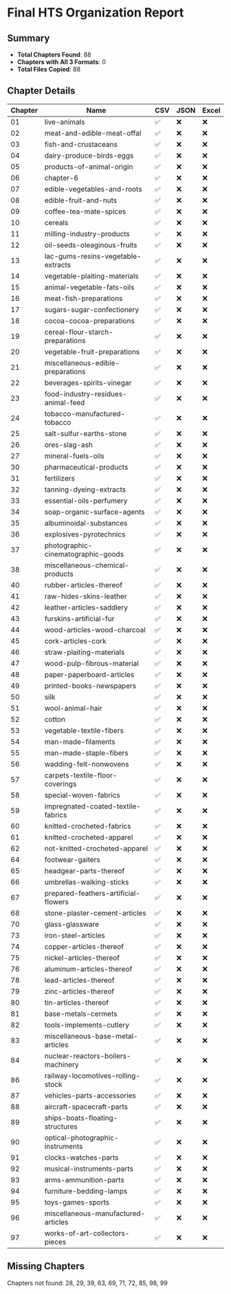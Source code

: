 # Final HTS Organization Report

## Summary

- **Total Chapters Found**: 88
- **Chapters with All 3 Formats**: 0
- **Total Files Copied**: 88

## Chapter Details

| Chapter | Name | CSV | JSON | Excel |
|---------|------|-----|------|-------|
| 01 | live-animals | ✅ | ❌ | ❌ |
| 02 | meat-and-edible-meat-offal | ✅ | ❌ | ❌ |
| 03 | fish-and-crustaceans | ✅ | ❌ | ❌ |
| 04 | dairy-produce-birds-eggs | ✅ | ❌ | ❌ |
| 05 | products-of-animal-origin | ✅ | ❌ | ❌ |
| 06 | chapter-6 | ✅ | ❌ | ❌ |
| 07 | edible-vegetables-and-roots | ✅ | ❌ | ❌ |
| 08 | edible-fruit-and-nuts | ✅ | ❌ | ❌ |
| 09 | coffee-tea-mate-spices | ✅ | ❌ | ❌ |
| 10 | cereals | ✅ | ❌ | ❌ |
| 11 | milling-industry-products | ✅ | ❌ | ❌ |
| 12 | oil-seeds-oleaginous-fruits | ✅ | ❌ | ❌ |
| 13 | lac-gums-resins-vegetable-extracts | ✅ | ❌ | ❌ |
| 14 | vegetable-plaiting-materials | ✅ | ❌ | ❌ |
| 15 | animal-vegetable-fats-oils | ✅ | ❌ | ❌ |
| 16 | meat-fish-preparations | ✅ | ❌ | ❌ |
| 17 | sugars-sugar-confectionery | ✅ | ❌ | ❌ |
| 18 | cocoa-cocoa-preparations | ✅ | ❌ | ❌ |
| 19 | cereal-flour-starch-preparations | ✅ | ❌ | ❌ |
| 20 | vegetable-fruit-preparations | ✅ | ❌ | ❌ |
| 21 | miscellaneous-edible-preparations | ✅ | ❌ | ❌ |
| 22 | beverages-spirits-vinegar | ✅ | ❌ | ❌ |
| 23 | food-industry-residues-animal-feed | ✅ | ❌ | ❌ |
| 24 | tobacco-manufactured-tobacco | ✅ | ❌ | ❌ |
| 25 | salt-sulfur-earths-stone | ✅ | ❌ | ❌ |
| 26 | ores-slag-ash | ✅ | ❌ | ❌ |
| 27 | mineral-fuels-oils | ✅ | ❌ | ❌ |
| 30 | pharmaceutical-products | ✅ | ❌ | ❌ |
| 31 | fertilizers | ✅ | ❌ | ❌ |
| 32 | tanning-dyeing-extracts | ✅ | ❌ | ❌ |
| 33 | essential-oils-perfumery | ✅ | ❌ | ❌ |
| 34 | soap-organic-surface-agents | ✅ | ❌ | ❌ |
| 35 | albuminoidal-substances | ✅ | ❌ | ❌ |
| 36 | explosives-pyrotechnics | ✅ | ❌ | ❌ |
| 37 | photographic-cinematographic-goods | ✅ | ❌ | ❌ |
| 38 | miscellaneous-chemical-products | ✅ | ❌ | ❌ |
| 40 | rubber-articles-thereof | ✅ | ❌ | ❌ |
| 41 | raw-hides-skins-leather | ✅ | ❌ | ❌ |
| 42 | leather-articles-saddlery | ✅ | ❌ | ❌ |
| 43 | furskins-artificial-fur | ✅ | ❌ | ❌ |
| 44 | wood-articles-wood-charcoal | ✅ | ❌ | ❌ |
| 45 | cork-articles-cork | ✅ | ❌ | ❌ |
| 46 | straw-plaiting-materials | ✅ | ❌ | ❌ |
| 47 | wood-pulp-fibrous-material | ✅ | ❌ | ❌ |
| 48 | paper-paperboard-articles | ✅ | ❌ | ❌ |
| 49 | printed-books-newspapers | ✅ | ❌ | ❌ |
| 50 | silk | ✅ | ❌ | ❌ |
| 51 | wool-animal-hair | ✅ | ❌ | ❌ |
| 52 | cotton | ✅ | ❌ | ❌ |
| 53 | vegetable-textile-fibers | ✅ | ❌ | ❌ |
| 54 | man-made-filaments | ✅ | ❌ | ❌ |
| 55 | man-made-staple-fibers | ✅ | ❌ | ❌ |
| 56 | wadding-felt-nonwovens | ✅ | ❌ | ❌ |
| 57 | carpets-textile-floor-coverings | ✅ | ❌ | ❌ |
| 58 | special-woven-fabrics | ✅ | ❌ | ❌ |
| 59 | impregnated-coated-textile-fabrics | ✅ | ❌ | ❌ |
| 60 | knitted-crocheted-fabrics | ✅ | ❌ | ❌ |
| 61 | knitted-crocheted-apparel | ✅ | ❌ | ❌ |
| 62 | not-knitted-crocheted-apparel | ✅ | ❌ | ❌ |
| 64 | footwear-gaiters | ✅ | ❌ | ❌ |
| 65 | headgear-parts-thereof | ✅ | ❌ | ❌ |
| 66 | umbrellas-walking-sticks | ✅ | ❌ | ❌ |
| 67 | prepared-feathers-artificial-flowers | ✅ | ❌ | ❌ |
| 68 | stone-plaster-cement-articles | ✅ | ❌ | ❌ |
| 70 | glass-glassware | ✅ | ❌ | ❌ |
| 73 | iron-steel-articles | ✅ | ❌ | ❌ |
| 74 | copper-articles-thereof | ✅ | ❌ | ❌ |
| 75 | nickel-articles-thereof | ✅ | ❌ | ❌ |
| 76 | aluminum-articles-thereof | ✅ | ❌ | ❌ |
| 78 | lead-articles-thereof | ✅ | ❌ | ❌ |
| 79 | zinc-articles-thereof | ✅ | ❌ | ❌ |
| 80 | tin-articles-thereof | ✅ | ❌ | ❌ |
| 81 | base-metals-cermets | ✅ | ❌ | ❌ |
| 82 | tools-implements-cutlery | ✅ | ❌ | ❌ |
| 83 | miscellaneous-base-metal-articles | ✅ | ❌ | ❌ |
| 84 | nuclear-reactors-boilers-machinery | ✅ | ❌ | ❌ |
| 86 | railway-locomotives-rolling-stock | ✅ | ❌ | ❌ |
| 87 | vehicles-parts-accessories | ✅ | ❌ | ❌ |
| 88 | aircraft-spacecraft-parts | ✅ | ❌ | ❌ |
| 89 | ships-boats-floating-structures | ✅ | ❌ | ❌ |
| 90 | optical-photographic-instruments | ✅ | ❌ | ❌ |
| 91 | clocks-watches-parts | ✅ | ❌ | ❌ |
| 92 | musical-instruments-parts | ✅ | ❌ | ❌ |
| 93 | arms-ammunition-parts | ✅ | ❌ | ❌ |
| 94 | furniture-bedding-lamps | ✅ | ❌ | ❌ |
| 95 | toys-games-sports | ✅ | ❌ | ❌ |
| 96 | miscellaneous-manufactured-articles | ✅ | ❌ | ❌ |
| 97 | works-of-art-collectors-pieces | ✅ | ❌ | ❌ |

## Missing Chapters

Chapters not found: 28, 29, 39, 63, 69, 71, 72, 85, 98, 99
